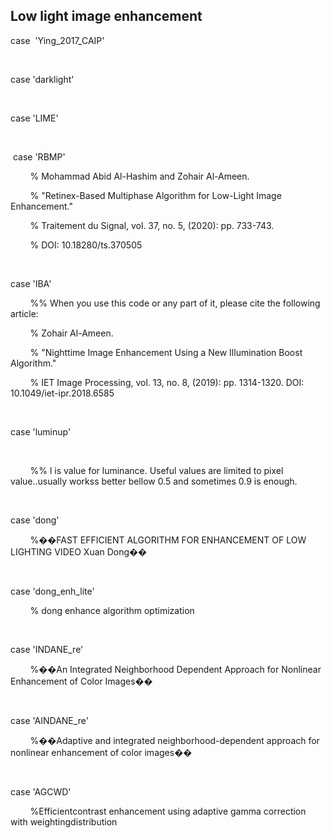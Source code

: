 ## Low light image enhancement



case  'Ying_2017_CAIP'

        

case 'darklight'

        

case 'LIME'

       

 case 'RBMP'

        % Mohammad Abid Al-Hashim and Zohair Al-Ameen.

        % "Retinex-Based Multiphase Algorithm for Low-Light Image Enhancement."

        % Traitement du Signal, vol. 37, no. 5, (2020): pp. 733-743.

        % DOI: 10.18280/ts.370505

       

case 'IBA'

        %% When you use this code or any part of it, please cite the following article:

        % Zohair Al-Ameen.

        % "Nighttime Image Enhancement Using a New Illumination Boost Algorithm."

        % IET Image Processing, vol. 13, no. 8, (2019): pp. 1314-1320. DOI: 10.1049/iet-ipr.2018.6585

       

case 'luminup'

       

        %% l is value for luminance. Useful values are limited to pixel value..usually workss better bellow 0.5 and sometimes 0.9 is enough.

      

case 'dong'

        %��FAST EFFICIENT ALGORITHM FOR ENHANCEMENT OF LOW LIGHTING VIDEO Xuan Dong��

       

case 'dong_enh_lite'

        % dong enhance algorithm optimization

       

case 'INDANE_re'

        %��An Integrated Neighborhood Dependent Approach for Nonlinear Enhancement of Color Images��

      

case 'AINDANE_re'

        %��Adaptive and integrated neighborhood-dependent approach for nonlinear enhancement of color images��

       

case 'AGCWD'

        %Efficientcontrast enhancement using adaptive gamma correction with weightingdistribution

        
